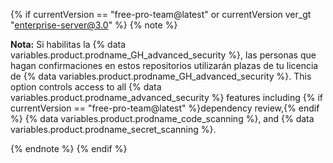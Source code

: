 {% if currentVersion == "free-pro-team@latest" or currentVersion ver_gt "enterprise-server@3.0" %}
{% note %}

**Nota:** Si habilitas la {% data variables.product.prodname_GH_advanced_security %}, las personas que hagan confirmaciones en estos repositorios utilizarán plazas de tu licencia de {% data variables.product.prodname_GH_advanced_security %}. This option controls access to all {% data variables.product.prodname_advanced_security %} features including {% if currentVersion == "free-pro-team@latest" %}dependency review,{% endif %} {% data variables.product.prodname_code_scanning %}, and {% data variables.product.prodname_secret_scanning %}.

{% endnote %}
{% endif %}